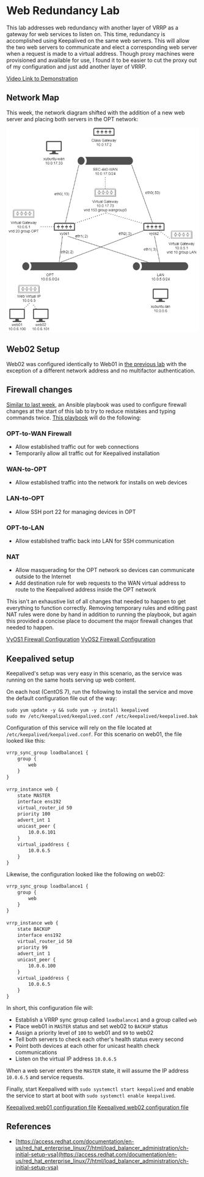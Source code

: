 # Web Redundancy Lab

This lab addresses web redundancy with another layer of VRRP as a gateway for web services to listen on. This time, redundancy is accomplished using Keepalived on the same web servers. This will allow the two web servers to communicate and elect a corresponding web server when a request is made to a virtual address. Though proxy machines were provisioned and available for use, I found it to be easier to cut the proxy out of my configuration and just add another layer of VRRP.

[Video Link to Demonstration](https://drive.google.com/file/d/1sE_dMAtUHd5Qw4SutwwuHAg49TPItVsr/view?usp=sharing)

## Network Map

This week, the network diagram shifted with the addition of a new web server and placing both servers in the OPT network:

![](web_redundancy_map.png)

## Web02 Setup

Web02 was configured identically to Web01 in [the previous lab](../network_redundancy/network_redundancy.md) with the exception of a different network address and no multifactor authentication.

## Firewall changes

[Similar to last week](../network_redundancy/ansible_automation.md), an Ansible playbook was used to configure firewall changes at the start of this lab to try to reduce mistakes and typing commands twice. [This playbook](https://github.com/brandon-wilbur/sec440/blob/master/web_redundancy/week_two_firewall_ansible.yml) will do the following:

### OPT-to-WAN Firewall
* Allow established traffic out for web connections
* Temporarily allow all traffic out for Keepalived installation

### WAN-to-OPT
* Allow established traffic into the network for installs on web devices

### LAN-to-OPT
* Allow SSH port 22 for managing devices in OPT

### OPT-to-LAN
* Allow established traffic back into LAN for SSH communication

### NAT
* Allow masquerading for the OPT network so devices can communicate outside to the Internet
* Add destination rule for web requests to the WAN virtual address to route to the Keepalived address inside the OPT network

This isn't an exhaustive list of all changes that needed to happen to get everything to function correctly. Removing temporary rules and editing past NAT rules were done by hand in addition to running the playbook, but again this provided a concise place to document the major firewall changes that needed to happen. 

[VyOS1 Firewall Configuration](https://github.com/brandon-wilbur/sec440/blob/master/web_redundancy/vyos1_config_web_redundancy.txt)
[VyOS2 Firewall Configuration](https://github.com/brandon-wilbur/sec440/blob/master/web_redundancy/vyos2_config_web_redundancy.txt)

## Keepalived setup

Keepalived's setup was very easy in this scenario, as the service was running on the same hosts serving up web content.

On each host (CentOS 7), run the following to install the service and move the default configuration file out of the way:

```
sudo yum update -y && sudo yum -y install keepalived
sudo mv /etc/keepalived/keepalived.conf /etc/keepalived/keepalived.bak
```

Configuration of this service will rely on the file located at `/etc/keepalived/keepalived.conf`. For this scenario on web01, the file looked like this:

```
vrrp_sync_group loadbalance1 {
    group {
        web
    }
}
 
vrrp_instance web {
    state MASTER
    interface ens192
    virtual_router_id 50
    priority 100
    advert_int 1
    unicast_peer {
        10.0.6.101
    }
    virtual_ipaddress {
        10.0.6.5
    }
}
```

Likewise, the configuration looked like the following on web02:

```
vrrp_sync_group loadbalance1 {
    group {
        web
    }
}
 
vrrp_instance web {
    state BACKUP
    interface ens192
    virtual_router_id 50
    priority 99
    advert_int 1
    unicast_peer {
        10.0.6.100
    }
    virtual_ipaddress {
        10.0.6.5
    }
}
```

In short, this configuration file will:
* Establish a VRRP sync group called `loadbalance1` and a group called `web`
* Place web01 in `MASTER` status and set web02 to `BACKUP` status
* Assign a priority level of `100` to web01 and `99` to web02
* Tell both servers to check each other's health status every second
* Point both devices at each other for unicast health check communications
* Listen on the virtual IP address `10.0.6.5`

When a web server enters the `MASTER` state, it will assume the IP address `10.0.6.5` and service requests.

Finally, start Keepalived with `sudo systemctl start keepalived` and enable the service to start at boot with `sudo systemctl enable keepalived`.

[Keepalived web01 configuration file](https://github.com/brandon-wilbur/sec440/blob/master/web_redundancy/web01-keepalived.conf)
[Keepalived web02 configuration file](https://github.com/brandon-wilbur/sec440/blob/master/web_redundancy/web02-keepalived.conf)

## References
* [https://access.redhat.com/documentation/en-us/red_hat_enterprise_linux/7/html/load_balancer_administration/ch-initial-setup-vsa](https://access.redhat.com/documentation/en-us/red_hat_enterprise_linux/7/html/load_balancer_administration/ch-initial-setup-vsa)